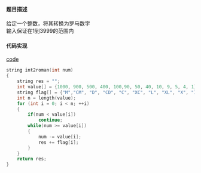 #### 题目描述
给定一个整数，将其转换为罗马数字  
输入保证在1到3999的范围内

#### 代码实现

[code](/String/int2roman.cpp)

```cpp
string int2roman(int num)
{
	string res = "";
	int value[] = {1000, 900, 500, 400, 100,90, 50, 40, 10, 9, 5, 4, 1};
	string flag[] = {"M","CM", "D", "CD", "C", "XC", "L", "XL", "X", "IX", "V", "IV", "I"};
	int n = length(value);
	for (int i = 0; i < n; ++i)
	{
		if(num < value[i])
			continue;
		while(num >= value[i])
		{
			num -= value[i];
			res += flag[i];
		}
	}
	return res;
}
```